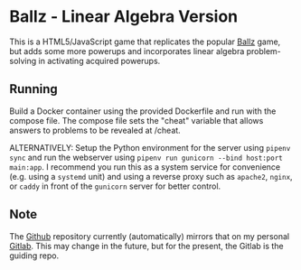 # Ballz - Linear Algebra Version
This is a HTML5/JavaScript game that replicates the popular [Ballz](https://play.google.com/store/apps/details?id=com.ketchapp.ballz&hl=en_US&gl=US) game, but adds some more powerups and incorporates linear algebra problem-solving in activating acquired powerups.

## Running
Build a Docker container using the provided Dockerfile and run with the compose file. The compose file sets the "cheat" variable that allows answers to problems to be revealed at /cheat. 

ALTERNATIVELY:
Setup the Python environment for the server using `pipenv sync` and run the webserver using `pipenv run gunicorn --bind host:port main:app`. I recommend you run this as a system service for convenience (e.g. using a `systemd` unit) and using a reverse proxy such as `apache2`, `nginx`, or `caddy` in front of the `gunicorn` server for better control.

## Note
The [Github](https://github.com/lakewood999/linalg-game) repository currently (automatically) mirrors that on my personal [Gitlab](https://git.stevensu.dev/lakewood999/linalg-game). This may change in the future, but for the present, the Gitlab is the guiding repo. 
